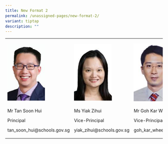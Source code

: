```yaml
---
title: New Format 2
permalink: /unassigned-pages/new-format-2/
variant: tiptap
description: ""
---
```

<table><tbody><tr><td rowspan="1" colspan="1"><p></p><div class="isomer-image-wrapper"><img style="width: 60%;" height="auto" width="100%" alt="" src="/images/School_Leaders/tan_soon_hui_small1.jpg"></div></td><td rowspan="1" colspan="1"><p></p><div class="isomer-image-wrapper"><img style="width: 68%;" height="auto" width="100%" alt="" src="/images/School_Leaders/vanessa_cheng2.jpg"></div></td><td rowspan="1" colspan="1"><p></p><div class="isomer-image-wrapper"><img style="width: 65%;" height="auto" width="100%" alt="" src="/images/School_Leaders/goh_kar_whee.jpg"></div></td></tr><tr><td rowspan="1" colspan="1"><p>Mr Tan Soon Hui</p><p>Principal</p><p>tan_soon_hui@schools.gov.sg</p><p></p></td><td rowspan="1" colspan="1"><p>Ms Yiak Zihui</p><p>Vice-Principal</p><p>yiak_zihui@schools.gov.sg</p></td><td rowspan="1" colspan="1"><p>Mr Goh Kar Whee</p><p>Vice-Principal</p><p>goh_kar_whee@schools.gov.sg</p></td></tr></tbody></table><p></p>